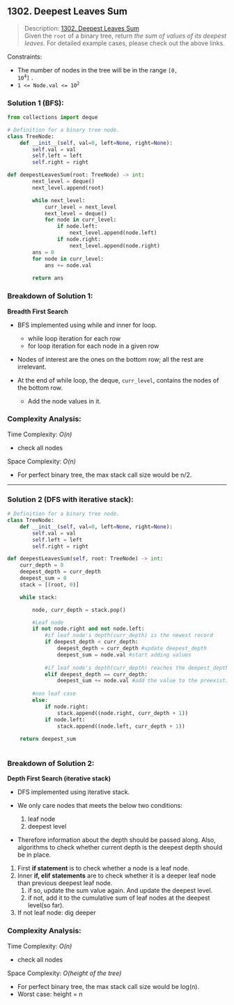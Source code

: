 ## 1302. Deepest Leaves Sum

>Description: [1302. Deepest Leaves Sum](https://leetcode.com/problems/deepest-leaves-sum/submissions/)\
Given the `root` of a binary tree, return *the sum of values of its deepest leaves*.
For detailed example cases, please check out the above links.

Constraints:

- The number of nodes in the tree will be in the range <code>[0, 10<sup>4</sup>]</code> .
- <code>1 <= Node.val <= 10<sup>2</sup></code> 


### Solution 1 (BFS): 

```python
from collections import deque

# Definition for a binary tree node.
class TreeNode:
    def __init__(self, val=0, left=None, right=None):
        self.val = val
        self.left = left
        self.right = right

def deepestLeavesSum(root: TreeNode) -> int:
        next_level = deque()
        next_level.append(root)

        while next_level:
            curr_level = next_level
            next_level = deque()
            for node in curr_level:
                if node.left:
                    next_level.append(node.left)
                if node.right:
                    next_level.append(node.right)
        ans = 0
        for node in curr_level:
            ans += node.val
        
        return ans
```
### Breakdown of Solution 1:

**Breadth First Search**

- BFS implemented using while and inner for loop.
    - while loop iteration for each row
    - for loop iteration for each node in a given row

- Nodes of interest are the ones on the bottom row; all the rest are irrelevant.
- At the end of while loop, the deque, `curr_level`, contains the nodes of the bottom row.
    - Add the node values in it. 


### Complexity Analysis:

Time Complexity: *O(n)*

- check all nodes

Space Complexity: *O(n)*

- For perfect binary tree, the max stack call size would be n/2.
    
---

### Solution 2 (DFS with iterative stack): 

```python
# Definition for a binary tree node.
class TreeNode:
    def __init__(self, val=0, left=None, right=None):
        self.val = val
        self.left = left
        self.right = right

def deepestLeavesSum(self, root: TreeNode) -> int:   
    curr_depth = 0
    deepest_depth = curr_depth
    deepest_sum = 0
    stack = [(root, 0)]

    while stack:

        node, curr_depth = stack.pop()

        #Leaf node
        if not node.right and not node.left: 
            #if leaf node's depth(curr_depth) is the newest record
            if deepest_depth < curr_depth:
                deepest_depth = curr_depth #update deepest_depth
                deepest_sum = node.val #start adding values
            
            #if leaf node's depth(curr_depth) reaches the deepest_depth so far
            elif deepest_depth == curr_depth:
                deepest_sum += node.val #add the value to the preexisting sum
        
        #non leaf case
        else:
            if node.right:
                stack.append((node.right, curr_depth + 1))
            if node.left:
                stack.append((node.left, curr_depth + 1))
    
    return deepest_sum
        
```
### Breakdown of Solution 2:

**Depth First Search (iterative stack)**

- DFS implemented using iterative stack.

- We only care nodes that meets the below two conditions:
    1. leaf node
    2. deepest level

- Therefore information about the depth should be passed along. Also, algorithms to check whether current depth is the deepest depth should be in place.

1. First **if statement** is to check whether a node is a leaf node.
2. Inner **if, elif statements** are to check whether it is a deeper leaf node than previous deepest leaf node.
    1) if so, update the sum value again. And update the deepest level.
    2) if not, add it to the cumulative sum of leaf nodes at the deepest level(so far).
3. If not leaf node: dig deeper


### Complexity Analysis:

Time Complexity: *O(n)*

- check all nodes

Space Complexity: *O(height of the tree)*

- For perfect binary tree, the max stack call size would be log(n).
- Worst case: height = n
    